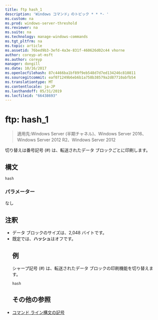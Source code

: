 ```yaml
---
title: ftp hash_1
description: 'Windows コマンド」のトピック * * *- '
ms.custom: na
ms.prod: windows-server-threshold
ms.reviewer: na
ms.suite: na
ms.technology: manage-windows-commands
ms.tgt_pltfrm: na
ms.topic: article
ms.assetid: 76bed9b3-3efd-4a3e-831f-460626d02c44 vhorne
author: coreyp-at-msft
ms.author: coreyp
manager: dongill
ms.date: 10/16/2017
ms.openlocfilehash: 87c4466ba1bf89f9eb548d7d7ed134246c810811
ms.sourcegitcommit: eaf071249b6eb6b1a758b38579a2d87710abfb54
ms.translationtype: MT
ms.contentlocale: ja-JP
ms.lasthandoff: 05/31/2019
ms.locfileid: "66438693"
---
```

# <a name="ftp-hash1"></a>ftp: hash_1

>適用先:Windows Server (半期チャネル)、Windows Server 2016、Windows Server 2012 R2、Windows Server 2012

切り替えは番号記号 (#) は、転送されたデータ ブロックごとに印刷します。   
## <a name="syntax"></a>構文  
```  
hash  
```  
### <a name="parameters"></a>パラメーター  
なし  
## <a name="remarks"></a>注釈  
- データ ブロックのサイズは、2,048 バイトです。  
- 既定では、**ハッシュ**はオフです。  
  ## <a name="BKMK_Examples"></a>例  
  シャープ記号 (#) は、転送されたデータ ブロックの印刷機能を切り替えます。  
  ```  
  hash  
  ```  
  ## <a name="additional-references"></a>その他の参照  
- [コマンド ライン構文の記号](command-line-syntax-key.md)  
